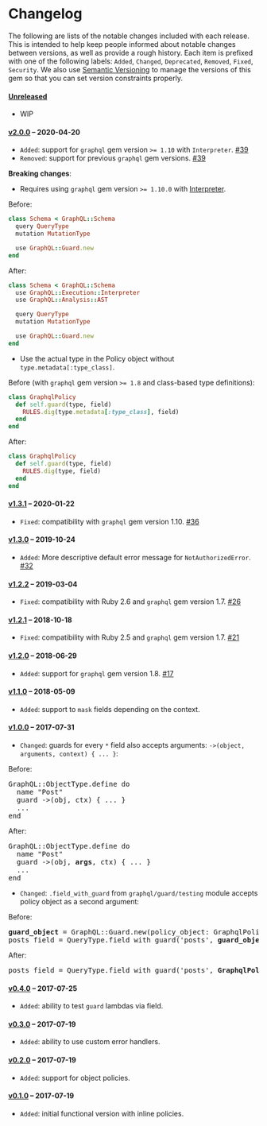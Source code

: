 # Changelog

The following are lists of the notable changes included with each release.
This is intended to help keep people informed about notable changes between
versions, as well as provide a rough history. Each item is prefixed with
one of the following labels: `Added`, `Changed`, `Deprecated`,
`Removed`, `Fixed`, `Security`. We also use [Semantic Versioning](http://semver.org)
to manage the versions of this gem so
that you can set version constraints properly.

#### [Unreleased](https://github.com/exAspArk/graphql-guard/compare/v2.0.0...HEAD)

* WIP

#### [v2.0.0](https://github.com/exAspArk/graphql-guard/compare/v1.3.1...v2.0.0) – 2020-04-20

* `Added`: support for `graphql` gem version `>= 1.10` with `Interpreter`. [#39](https://github.com/exAspArk/graphql-guard/pull/39)
* `Removed`: support for previous `graphql` gem versions. [#39](https://github.com/exAspArk/graphql-guard/pull/39)

**Breaking changes**:

* Requires using `graphql` gem version `>= 1.10.0` with [Interpreter](https://graphql-ruby.org/queries/interpreter.html).

Before:

```rb
class Schema < GraphQL::Schema
  query QueryType
  mutation MutationType

  use GraphQL::Guard.new
end
```

After:

```rb
class Schema < GraphQL::Schema
  use GraphQL::Execution::Interpreter
  use GraphQL::Analysis::AST

  query QueryType
  mutation MutationType

  use GraphQL::Guard.new
end
```


* Use the actual type in the Policy object without `type.metadata[:type_class]`.

Before (with `graphql` gem version `>= 1.8` and class-based type definitions):

```rb
class GraphqlPolicy
  def self.guard(type, field)
    RULES.dig(type.metadata[:type_class], field)
  end
end
```

After:

```rb
class GraphqlPolicy
  def self.guard(type, field)
    RULES.dig(type, field)
  end
end
```


#### [v1.3.1](https://github.com/exAspArk/graphql-guard/compare/v1.3.0...v1.3.1) – 2020-01-22

* `Fixed`: compatibility with `graphql` gem version 1.10. [#36](https://github.com/exAspArk/graphql-guard/pull/36)

#### [v1.3.0](https://github.com/exAspArk/graphql-guard/compare/v1.2.2...v1.3.0) – 2019-10-24

* `Added`: More descriptive default error message for `NotAuthorizedError`. [#32](https://github.com/exAspArk/graphql-guard/pull/32)

#### [v1.2.2](https://github.com/exAspArk/graphql-guard/compare/v1.2.1...v1.2.2) – 2019-03-04

* `Fixed`: compatibility with Ruby 2.6 and `graphql` gem version 1.7. [#26](https://github.com/exAspArk/graphql-guard/pull/26)

#### [v1.2.1](https://github.com/exAspArk/graphql-guard/compare/v1.2.0...v1.2.1) – 2018-10-18

* `Fixed`: compatibility with Ruby 2.5 and `graphql` gem version 1.7. [#21](https://github.com/exAspArk/graphql-guard/pull/21)

#### [v1.2.0](https://github.com/exAspArk/graphql-guard/compare/v1.1.0...v1.2.0) – 2018-06-29

* `Added`: support for `graphql` gem version 1.8. [#17](https://github.com/exAspArk/graphql-guard/pull/17)

#### [v1.1.0](https://github.com/exAspArk/graphql-guard/compare/v1.0.0...v1.1.0) – 2018-05-09

* `Added`: support to `mask` fields depending on the context.

#### [v1.0.0](https://github.com/exAspArk/graphql-guard/compare/v0.4.0...v1.0.0) – 2017-07-31

* `Changed`: guards for every `*` field also accepts arguments: `->(object, arguments, context) { ... }`:

Before:

<pre>
GraphQL::ObjectType.define do
  name "Post"
  guard ->(obj, ctx) { ... }
  ...
end
</pre>

After:

<pre>
GraphQL::ObjectType.define do
  name "Post"
  guard ->(obj, <b>args</b>, ctx) { ... }
  ...
end
</pre>

* `Changed`: `.field_with_guard` from `graphql/guard/testing` module accepts policy object as a second argument:

Before:

<pre>
<b>guard_object</b> = GraphQL::Guard.new(policy_object: GraphqlPolicy)
posts_field = QueryType.field_with_guard('posts', <b>guard_object</b>)
</pre>

After:

<pre>
posts_field = QueryType.field_with_guard('posts', <b>GraphqlPolicy</b>)
</pre>

#### [v0.4.0](https://github.com/exAspArk/graphql-guard/compare/v0.3.0...v0.4.0) – 2017-07-25

* `Added`: ability to test `guard` lambdas via field.

#### [v0.3.0](https://github.com/exAspArk/graphql-guard/compare/v0.2.0...v0.3.0) – 2017-07-19

* `Added`: ability to use custom error handlers.

#### [v0.2.0](https://github.com/exAspArk/graphql-guard/compare/v0.1.0...v0.2.0) – 2017-07-19

* `Added`: support for object policies.

#### [v0.1.0](https://github.com/exAspArk/graphql-guard/compare/e6d7d0f...v0.1.0) – 2017-07-19

* `Added`: initial functional version with inline policies.
